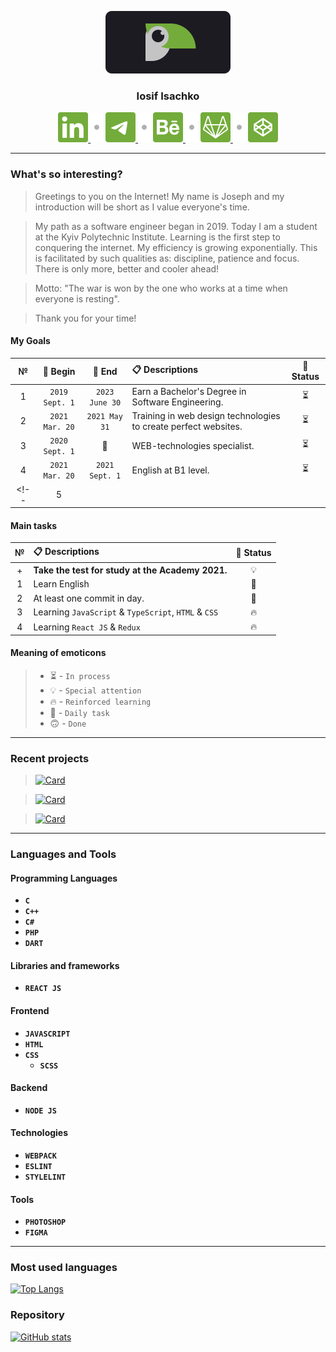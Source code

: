 <p align="center">
	<a href="https://github.com/luamoris">
		<img width="200" src="https://raw.githubusercontent.com/luamoris/luamoris/c22469486930599100e874425f560a1587611d35/assets/logo.svg" alt="Logo."/>
	</a>
</p>
<h3 align="center">Iosif Isachko</h3>
<p align="center">
	<a href="https://www.linkedin.com/in/iosif-isachko-2631061a7/">
		<img src="https://raw.githubusercontent.com/luamoris/luamoris/c22469486930599100e874425f560a1587611d35/assets/linkedin.svg" alt="Linkedin"/>
	</a>
	<img src="https://raw.githubusercontent.com/luamoris/luamoris/7ede4d5155803f6ce6971939f0c15c585a5c0a5a/assets/dot.svg" alt="Dot."/>
	<a href="https://t.me/I0S1F">
		<img src="https://raw.githubusercontent.com/luamoris/luamoris/c22469486930599100e874425f560a1587611d35/assets/telegram.svg" alt="Telegram"/>
	</a>
	<img src="https://raw.githubusercontent.com/luamoris/luamoris/7ede4d5155803f6ce6971939f0c15c585a5c0a5a/assets/dot.svg" alt="Dot."/>
	<a href="https://www.behance.net/yaiosifua2980">
		<img src="https://raw.githubusercontent.com/luamoris/luamoris/c22469486930599100e874425f560a1587611d35/assets/behance.svg" alt="Behance"/>
	</a>
	<img src="https://raw.githubusercontent.com/luamoris/luamoris/7ede4d5155803f6ce6971939f0c15c585a5c0a5a/assets/dot.svg" alt="Dot."/>
	<a href="https://gitlab.com/luamoris">
		<img src="https://raw.githubusercontent.com/luamoris/luamoris/c22469486930599100e874425f560a1587611d35/assets/gitlab.svg" alt="Behance"/>
	</a>
	<img src="https://raw.githubusercontent.com/luamoris/luamoris/7ede4d5155803f6ce6971939f0c15c585a5c0a5a/assets/dot.svg" alt="Dot."/>
	<a href="https://codepen.io/luamoris/pens/public">
		<img src="https://raw.githubusercontent.com/luamoris/luamoris/095da050a36a65fe4d1cf568da038d409b34babf/assets/codepen.svg" alt="Codepen"/>
	</a>
</p>

---

### What's so interesting?

> Greetings to you on the Internet!
> My name is Joseph and my introduction will be short as I value everyone's time.

> My path as a software engineer began in 2019.
> Today I am a student at the Kyiv Polytechnic Institute.
> Learning is the first step to conquering the internet.
> My efficiency is growing exponentially.
> This is facilitated by such qualities as: discipline, patience and focus.
> There is only more, better and cooler ahead!

> Motto: "The war is won by the one who works at a time when everyone is resting".

> Thank you for your time!

#### My Goals

| №   | &#128197; Begin          | &#128198; End      | &#128203; Descriptions     | &#128678; Status |
| :-: | :----------------------: | :----------------: | :------------------------- | :--------------: |
|1|`2019 Sept. 1`|`2023 June 30`|Earn a Bachelor's Degree in Software Engineering.|&#9203;|
|2|`2021 Mar. 20`|`2021 May 31`|Training in web design technologies to create perfect websites.|&#9203;|
|3|`2020 Sept. 1`|&#127773;|WEB-technologies specialist.|&#9203;|
|4|`2021 Mar. 20`|`2021 Sept. 1`|English at B1 level.|&#9203;|
<!-- |5||||| -->


#### Main tasks

| №   | &#128203; Descriptions     | &#128678; Status |
| :-: | :------------------------- | :--------------: |
|+|**Take the test for study at the Academy 2021.**|&#128161;|
|1|Learn English|&#129327;|
|2|At least one commit in day.|&#129327;|
|3|Learning `JavaScript` & `TypeScript`, `HTML` & `CSS`|&#128293;|
|4|Learning `React JS` & `Redux`|&#128293;|


#### Meaning of emoticons

> + &#9203; - `In process`
> + &#128161; - `Special attention`
> + &#128293; - `Reinforced learning`
> + &#129327; - `Daily task`
> + &#128579; - `Done`


---

### Recent projects

> [![Card][teachinder-info]][teachinder]

> [![Card][react-faq-card-info]][react-faq-card]

> [![Card][template-info]][template]

---

### Languages and Tools

#### Programming Languages
+ __`C`__
+ __`C++`__
+ __`C#`__
+ __`PHP`__
+ __`DART`__

#### Libraries and frameworks
+ __`REACT JS`__

#### Frontend
* __`JAVASCRIPT`__
* __`HTML`__
* __`CSS`__
	* __`SCSS`__

#### Backend
+ __`NODE JS`__

#### Technologies
* __`WEBPACK`__
* __`ESLINT`__
* __`STYLELINT`__

#### Tools
+ __`PHOTOSHOP`__
+ __`FIGMA`__


---

### Most used languages
[![Top Langs][lan]][stats]

### Repository
[![GitHub stats][rep]][stats]



[stats]: https://github.com/luamoris

[template-info]: https://github-readme-stats.vercel.app/api/pin/?username=luamoris&repo=template&text_color=707070&title_color=73AC3B&hide_border=true&bg_color=FFFFFF&icon_color=609B24
[template]: https://github.com/luamoris/template

[react-faq-card-info]: https://github-readme-stats.vercel.app/api/pin/?username=luamoris&repo=react-faq-card-info&text_color=707070&title_color=73AC3B&hide_border=true&bg_color=FFFFFF&icon_color=609B24
[react-faq-card]: https://github.com/luamoris/react-faq-card-info

[teachinder-info]: https://github-readme-stats.vercel.app/api/pin/?username=luamoris&repo=teachinder&text_color=707070&title_color=73AC3B&hide_border=true&bg_color=FFFFFF&icon_color=609B24
[teachinder]: https://github.com/luamoris/teachinder


[lan]: https://github-readme-stats.vercel.app/api/top-langs/?username=luamoris&hide_border=true&title_color=6AB024&langs_count=5&hide_title=true&layout=compact

[rep]: https://github-readme-stats.vercel.app/api?username=luamoris&show_icons=true&hide_rank=true&include_all_commits=true&hide_title=true&icon_color=609B24&hide_border=true&cache_seconds=87654


<!--

![Dart][dart]
![Javascript][js]

[dart]: https://img.shields.io/badge/-dart-434343?style=for-the-badge&logo=dart&logoColor=097cdb
[js]: https://img.shields.io/badge/-javascript-434343?style=for-the-badge&logo=javascript&logoColor=e9d54d

 -->
